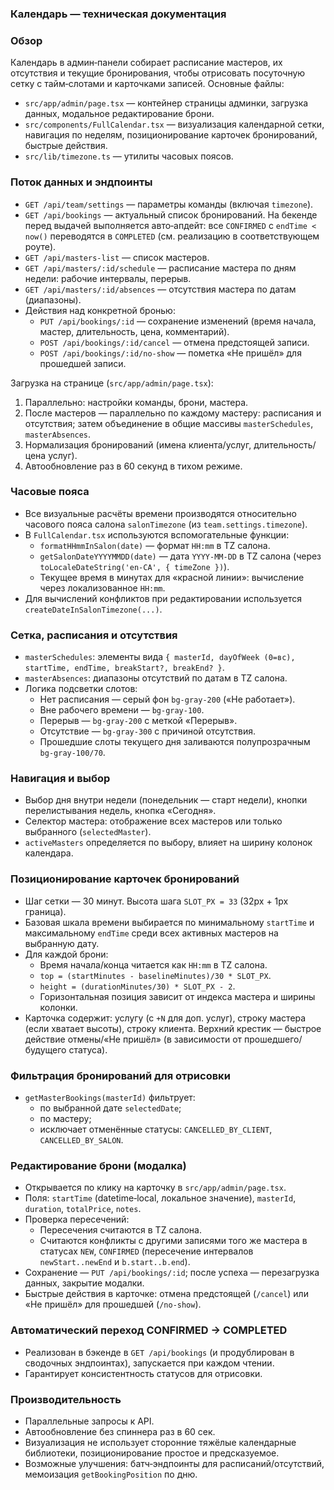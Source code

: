 ### Календарь — техническая документация

### Обзор
Календарь в админ‑панели собирает расписание мастеров, их отсутствия и текущие бронирования, чтобы отрисовать посуточную сетку с тайм‑слотами и карточками записей. Основные файлы:
- `src/app/admin/page.tsx` — контейнер страницы админки, загрузка данных, модальное редактирование брони.
- `src/components/FullCalendar.tsx` — визуализация календарной сетки, навигация по неделям, позиционирование карточек бронирований, быстрые действия.
- `src/lib/timezone.ts` — утилиты часовых поясов.

### Поток данных и эндпоинты
- `GET /api/team/settings` — параметры команды (включая `timezone`).
- `GET /api/bookings` — актуальный список бронирований. На бекенде перед выдачей выполняется авто‑апдейт: все `CONFIRMED` с `endTime < now()` переводятся в `COMPLETED` (см. реализацию в соответствующем роуте).
- `GET /api/masters-list` — список мастеров.
- `GET /api/masters/:id/schedule` — расписание мастера по дням недели: рабочие интервалы, перерыв.
- `GET /api/masters/:id/absences` — отсутствия мастера по датам (диапазоны).
- Действия над конкретной бронью:
  - `PUT /api/bookings/:id` — сохранение изменений (время начала, мастер, длительность, цена, комментарий).
  - `POST /api/bookings/:id/cancel` — отмена предстоящей записи.
  - `POST /api/bookings/:id/no-show` — пометка «Не пришёл» для прошедшей записи.

Загрузка на странице (`src/app/admin/page.tsx`):
1) Параллельно: настройки команды, брони, мастера.
2) После мастеров — параллельно по каждому мастеру: расписания и отсутствия; затем объединение в общие массивы `masterSchedules`, `masterAbsences`.
3) Нормализация бронирований (имена клиента/услуг, длительность/цена услуг).
4) Автообновление раз в 60 секунд в тихом режиме.

### Часовые пояса
- Все визуальные расчёты времени производятся относительно часового пояса салона `salonTimezone` (из `team.settings.timezone`).
- В `FullCalendar.tsx` используются вспомогательные функции:
  - `formatHHmmInSalon(date)` — формат `HH:mm` в TZ салона.
  - `getSalonDateYYYYMMDD(date)` — дата `YYYY‑MM‑DD` в TZ салона (через `toLocaleDateString('en-CA', { timeZone })`).
  - Текущее время в минутах для «красной линии»: вычисление через локализованное `HH:mm`.
- Для вычислений конфликтов при редактировании используется `createDateInSalonTimezone(...)`.

### Сетка, расписания и отсутствия
- `masterSchedules`: элементы вида `{ masterId, dayOfWeek (0=вс), startTime, endTime, breakStart?, breakEnd? }`.
- `masterAbsences`: диапазоны отсутствий по датам в TZ салона.
- Логика подсветки слотов:
  - Нет расписания — серый фон `bg-gray-200` («Не работает»).
  - Вне рабочего времени — `bg-gray-100`.
  - Перерыв — `bg-gray-200` с меткой «Перерыв».
  - Отсутствие — `bg-gray-300` с причиной отсутствия.
  - Прошедшие слоты текущего дня заливаются полупрозрачным `bg-gray-100/70`.

### Навигация и выбор
- Выбор дня внутри недели (понедельник — старт недели), кнопки перелистывания недель, кнопка «Сегодня».
- Селектор мастера: отображение всех мастеров или только выбранного (`selectedMaster`).
- `activeMasters` определяется по выбору, влияет на ширину колонок календара.

### Позиционирование карточек бронирований
- Шаг сетки — 30 минут. Высота шага `SLOT_PX = 33` (32px + 1px граница).
- Базовая шкала времени выбирается по минимальному `startTime` и максимальному `endTime` среди всех активных мастеров на выбранную дату.
- Для каждой брони:
  - Время начала/конца читается как `HH:mm` в TZ салона.
  - `top = (startMinutes - baselineMinutes)/30 * SLOT_PX`.
  - `height = (durationMinutes/30) * SLOT_PX - 2`.
  - Горизонтальная позиция зависит от индекса мастера и ширины колонки.
- Карточка содержит: услугу (с `+N` для доп. услуг), строку мастера (если хватает высоты), строку клиента. Верхний крестик — быстрое действие отмены/«Не пришёл» (в зависимости от прошедшего/будущего статуса).

### Фильтрация бронирований для отрисовки
- `getMasterBookings(masterId)` фильтрует:
  - по выбранной дате `selectedDate`;
  - по мастеру;
  - исключает отменённые статусы: `CANCELLED_BY_CLIENT`, `CANCELLED_BY_SALON`.

### Редактирование брони (модалка)
- Открывается по клику на карточку в `src/app/admin/page.tsx`.
- Поля: `startTime` (datetime‑local, локальное значение), `masterId`, `duration`, `totalPrice`, `notes`.
- Проверка пересечений:
  - Пересечения считаются в TZ салона.
  - Считаются конфликты с другими записями того же мастера в статусах `NEW`, `CONFIRMED` (пересечение интервалов `newStart..newEnd` и `b.start..b.end`).
- Сохранение — `PUT /api/bookings/:id`; после успеха — перезагрузка данных, закрытие модалки.
- Быстрые действия в карточке: отмена предстоящей (`/cancel`) или «Не пришёл» для прошедшей (`/no-show`).

### Автоматический переход CONFIRMED → COMPLETED
- Реализован в бэкенде в `GET /api/bookings` (и продублирован в сводочных эндпоинтах), запускается при каждом чтении.
- Гарантирует консистентность статусов для отрисовки.

### Производительность
- Параллельные запросы к API.
- Автообновление без спиннера раз в 60 сек.
- Визуализация не использует сторонние тяжёлые календарные библиотеки, позиционирование простое и предсказуемое.
- Возможные улучшения: батч‑эндпоинты для расписаний/отсутствий, мемоизация `getBookingPosition` по дню.


